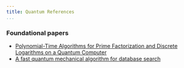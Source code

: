 ```yaml
---
title: Quantum References
...
```


### Foundational papers

- [Polynomial-Time Algorithms for Prime Factorization and Discrete Logarithms on a Quantum Computer](https://arxiv.org/abs/quant-ph/9508027)
- [A fast quantum mechanical algorithm for database search](https://arxiv.org/pdf/quant-ph/9605043)
